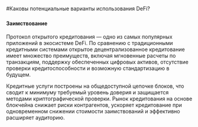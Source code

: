 #Каковы потенциальные варианты использования DeFi?

### &#x20;<a href="#header-4" id="header-4"></a>

#### Заимствование <a href="#borrowing-and-lending" id="borrowing-and-lending"></a>

Протокол открытого кредитования — одно из самых популярных приложений в экосистеме DeFi. По сравнению с традиционными кредитными системами открытое децентрализованное кредитование имеет множество преимуществ, включая мгновенные расчеты по транзакциям, поддержку обеспеченных цифровых активов, отсутствие проверки кредитоспособности и возможную стандартизацию в будущем.

Кредитные услуги построены на общедоступной цепочке блоков, что сводит к минимуму требуемый уровень доверия и защищается методами криптографической проверки. Рынок кредитования на основе блокчейна снижает риски контрагентов, ускоряет кредитование при одновременном снижении стоимости заимствований и эффективно расширяет аудиторию.